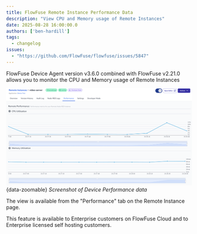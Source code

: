 ```yaml
---
title: FlowFuse Remote Instance Performance Data
description: "View CPU and Memory usage of Remote Instances"
date: 2025-08-28 16:00:00.0
authors: ['ben-hardill']
tags:
  - changelog
issues:
  - "https://github.com/FlowFuse/flowfuse/issues/5847"
---
```


FlowFuse Device Agent version v3.6.0 combined with FlowFuse v2.21.0 allows you to monitor the CPU and Memory usage of Remote Instances

![Screenshot of Device Performance data](./images/device-performance.png){data-zoomable}
_Screenshot of Device Performance data_

The view is available from the "Performance" tab on the Remote Instance page.

This feature is available to Enterprise customers on FlowFuse Cloud and to Enterprise licensed self hosting customers.